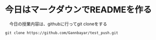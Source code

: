 # 今日はマークダウンでREADMEを作る
　今日の授業内容は、githubに行ってgit cloneをする
```
git clone https://github.com/Gannbayar/test_push.git
```
